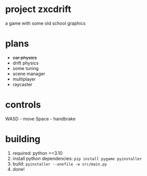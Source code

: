 # project zxcdrift
a game with some old school graphics

# plans
* ~~car physics~~
* drift physics
* some tuning
* scene manager
* multiplayer
* raycaster

# controls
WASD - move
Space - handbrake

# building
1. required: python >=3.10
2. install python dependencies: ```pip install pygame pyinstaller```
3. build: ```pyinstaller --onefile -w src/main.py```
4. done!
